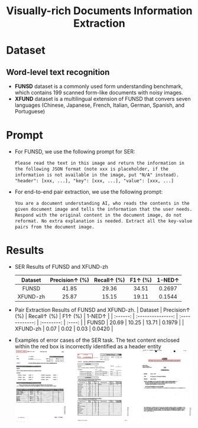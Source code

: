 # <Center> Visually-rich Documents Information Extraction

# Dataset

## Word-level text recognition

   - **FUNSD**  dataset is a commonly used form understanding benchmark, which contains 199 scanned form-like documents with noisy images.
   - **XFUND**  dataset is a multilingual extension of FUNSD that convers seven languages (Chinese, Japanese, French, Italian, German, Spanish, and Portuguese)


# Prompt
- For FUNSD, we use the following prompt for SER:
    ```
    Please read the text in this image and return the information in the following JSON format (note xxx is placeholder, if the information is not available in the image, put "N/A" instead). "header": [xxx, ...], "key": [xxx, ...], "value": [xxx, ...]
    ```
- For end-to-end pair extraction, we use the following prompt:
    ```
    You are a document understanding AI, who reads the contents in the given document image and tells the information that the user needs. Respond with the original content in the document image, do not reformat. No extra explanation is needed. Extract all the key-value pairs from the document image.
    ```

# Results
- SER Results of FUNSD and XFUND-zh
  
    | Dataset  | Precision↑ ($\%$) | Recall↑ ($\%$) | F1↑ ($\%$) | 1-NED↑ |
    | :------: | :---------------: | :------------: | :--------: | :----: |
    |  FUNSD   |       41.85       |     29.36      |   34.51    | 0.2697 |
    | XFUND-zh |       25.87       |     15.15      |   19.11    | 0.1544 |

 - Pair Extraction Results of FUNSD and XFUND-zh.
    | Dataset  | Precision↑ ($\%$) | Recall↑ ($\%$) | F1↑ ($\%$) | 1-NED↑ |
    | :------: | :---------------: | :------------: | :--------: | :----: |
    |  FUNSD   |       20.69       |     10.25      |   13.71    | 0.1979 |
    | XFUND-zh |       0.07        |      0.02      |    0.03    | 0.0420 |

 - Examples of error cases of the SER task. 
    The text content enclosed within the red box is incorrectly identified as a header entity
    ![0](ser_visualization_00.jpg)
